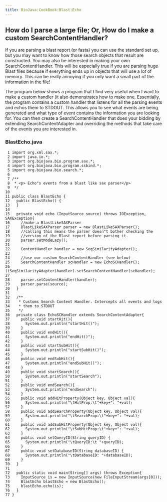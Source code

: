 ```yaml
---
title: BioJava:CookBook:Blast:Echo
---
```


How do I parse a large file; Or, How do I make a custom SearchContentHandler?
-----------------------------------------------------------------------------

If you are parsing a blast report (or fasta) you can use the standard
set up, but you may want to know how those search objects that result
are constructed. You may also be interested in making your own
SearchContentHandler. This will be especially true if you are parsing
huge Blast files because if everything ends up in objects that will use
a lot of memory. This can be really annoying if you only want a small
part of the information in the file!

The program below shows a program that I find very useful when I want to
make a custom handler (it also demonstrates how to make one.
Essentially, the program contains a custom handler that listens for all
the parsing events and echos them to STDOUT. This allows you to see what
events are being generated and what type of event contains the
information you are looking for. You can then create a
SearchContentHandler that does your bidding by extending
SearchContentAdapter and overriding the methods that take care of the
events you are interested in.

### BlastEcho.java

     1 import org.xml.sax.*; 
     2 import java.io.*; 
     3 import org.biojava.bio.program.sax.*; 
     4 import org.biojava.bio.program.ssbind.*; 
     5 import org.biojava.bio.search.*; 
     6 
     7 /** 
     8  * <p> Echo"s events from a blast like sax parser</p>  
     9  */ 
    10 
    11 public class BlastEcho { 
    12   public BlastEcho() { 
    13   } 
    14 
    15   private void echo (InputSource source) throws IOException, SAXException{ 
    16     //make a BlastLikeSAXParser 
    17     BlastLikeSAXParser parser = new BlastLikeSAXParser(); 
    18     //calling this means the parser doesn"t bother checking the 
    19     //version of the Blast report before parsing it.
    20     parser.setModeLazy(); 
    21 
    22     ContentHandler handler = new SeqSimilarityAdapter();
    23     
    24     //use our custom SearchContentHandler (see below)
    25     SearchContentHandler scHandler = new EchoSCHandler(); 
    26     ((SeqSimilarityAdapter)handler).setSearchContentHandler(scHandler); 
    27 
    28     parser.setContentHandler(handler); 
    29     parser.parse(source); 
    30   } 
    31 
    32   /**
    33    * Customs Search Content Handler. Intercepts all events and logs
    34    * them to STDOUT
    35    */
    36   private class EchoSCHandler extends SearchContentAdapter{ 
    37     public void startHit(){ 
    38       System.out.println("startHit()"); 
    39     } 
    40     public void endHit(){ 
    41       System.out.println("endHit()"); 
    42     } 
    43     public void startSubHit(){ 
    44       System.out.println("startSubHit()"); 
    45     } 
    46     public void endSubHit(){ 
    47       System.out.println("endSubHit()"); 
    48     } 
    49     public void startSearch(){ 
    50       System.out.println("startSearch"); 
    51     } 
    52     public void endSearch(){ 
    53       System.out.println("endSearch"); 
    54     } 
    55     public void addHitProperty(Object key, Object val){ 
    56       System.out.println("\tHitProp:\t"+key+": "+val); 
    57     } 
    58     public void addSearchProperty(Object key, Object val){ 
    59       System.out.println("\tSearchProp:\t"+key+": "+val); 
    60     } 
    61     public void addSubHitProperty(Object key, Object val){ 
    62       System.out.println("\tSubHitProp:\t"+key+": "+val); 
    63     }
    64     public void setQueryID(String queryID) {
    65       System.out.println("\tQueryID:\t "+queryID);
    66     }
    67     public void setDatabaseID(String databaseID) {
    68       System.out.println("\tDatabaseID: "+databaseID);
    69     }
    70   } 
    71 
    72   public static void main(String[] args) throws Exception{ 
    73     InputSource is = new InputSource(new FileInputStream(args[0])); 
    74     BlastEcho blastEcho = new BlastEcho(); 
    75     blastEcho.echo(is); 
    76   } 
    77 }
